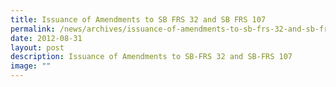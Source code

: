 ```yaml
---
title: Issuance of Amendments to SB FRS 32 and SB FRS 107
permalink: /news/archives/issuance-of-amendments-to-sb-frs-32-and-sb-frs-107/
date: 2012-08-31
layout: post
description: Issuance of Amendments to SB-FRS 32 and SB-FRS 107
image: ""
---
```

